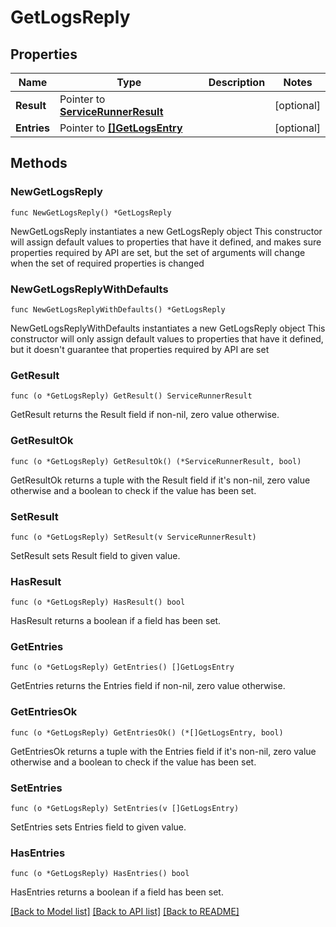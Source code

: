 # GetLogsReply

## Properties

Name | Type | Description | Notes
------------ | ------------- | ------------- | -------------
**Result** | Pointer to [**ServiceRunnerResult**](ServiceRunnerResult.md) |  | [optional] 
**Entries** | Pointer to [**[]GetLogsEntry**](GetLogsEntry.md) |  | [optional] 

## Methods

### NewGetLogsReply

`func NewGetLogsReply() *GetLogsReply`

NewGetLogsReply instantiates a new GetLogsReply object
This constructor will assign default values to properties that have it defined,
and makes sure properties required by API are set, but the set of arguments
will change when the set of required properties is changed

### NewGetLogsReplyWithDefaults

`func NewGetLogsReplyWithDefaults() *GetLogsReply`

NewGetLogsReplyWithDefaults instantiates a new GetLogsReply object
This constructor will only assign default values to properties that have it defined,
but it doesn't guarantee that properties required by API are set

### GetResult

`func (o *GetLogsReply) GetResult() ServiceRunnerResult`

GetResult returns the Result field if non-nil, zero value otherwise.

### GetResultOk

`func (o *GetLogsReply) GetResultOk() (*ServiceRunnerResult, bool)`

GetResultOk returns a tuple with the Result field if it's non-nil, zero value otherwise
and a boolean to check if the value has been set.

### SetResult

`func (o *GetLogsReply) SetResult(v ServiceRunnerResult)`

SetResult sets Result field to given value.

### HasResult

`func (o *GetLogsReply) HasResult() bool`

HasResult returns a boolean if a field has been set.

### GetEntries

`func (o *GetLogsReply) GetEntries() []GetLogsEntry`

GetEntries returns the Entries field if non-nil, zero value otherwise.

### GetEntriesOk

`func (o *GetLogsReply) GetEntriesOk() (*[]GetLogsEntry, bool)`

GetEntriesOk returns a tuple with the Entries field if it's non-nil, zero value otherwise
and a boolean to check if the value has been set.

### SetEntries

`func (o *GetLogsReply) SetEntries(v []GetLogsEntry)`

SetEntries sets Entries field to given value.

### HasEntries

`func (o *GetLogsReply) HasEntries() bool`

HasEntries returns a boolean if a field has been set.


[[Back to Model list]](../README.md#documentation-for-models) [[Back to API list]](../README.md#documentation-for-api-endpoints) [[Back to README]](../README.md)


